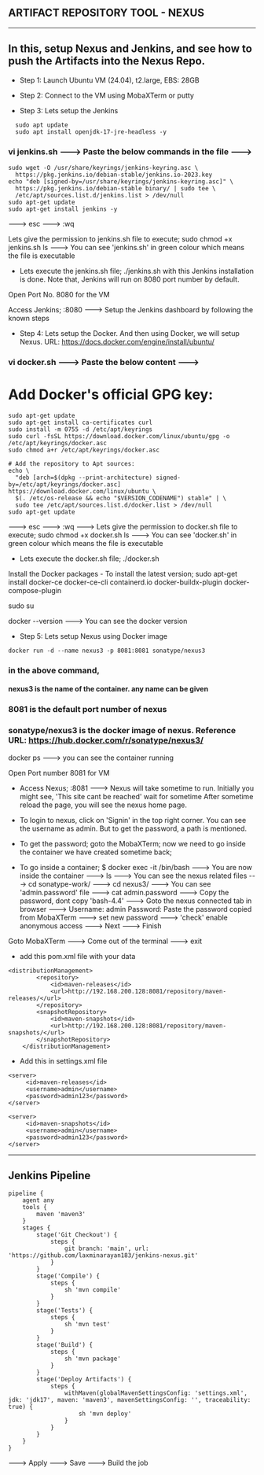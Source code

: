 ## ARTIFACT REPOSITORY TOOL - NEXUS
					
--------------------------------------------------------------------------------------------------------------------------------------------------------------------------

## In this, setup Nexus and Jenkins, and see how to push the Artifacts into the Nexus Repo.

- Step 1: Launch Ubuntu VM (24.04), t2.large, EBS: 28GB

- Step 2: Connect to the VM using MobaXTerm or putty

- Step 3: Lets setup the Jenkins

```
  sudo apt update
  sudo apt install openjdk-17-jre-headless -y
```
### vi jenkins.sh ---> Paste the below commands in the file ---> 

```
sudo wget -O /usr/share/keyrings/jenkins-keyring.asc \
  https://pkg.jenkins.io/debian-stable/jenkins.io-2023.key
echo "deb [signed-by=/usr/share/keyrings/jenkins-keyring.asc]" \
  https://pkg.jenkins.io/debian-stable binary/ | sudo tee \
  /etc/apt/sources.list.d/jenkins.list > /dev/null
sudo apt-get update
sudo apt-get install jenkins -y
```
 ---> esc  ---> :wq

Lets give the permission to jenkins.sh file to execute; sudo chmod +x jenkins.sh
ls  ---> You can see 'jenkins.sh' in green colour which means the file is executable

- Lets execute the jenkins.sh file; ./jenkins.sh
with this Jenkins installation is done.
Note that, Jenkins will run on 8080 port number by default.

Open Port No. 8080 for the VM

Access Jenkins; <publicip>:8080 ---> Setup the Jenkins dashboard by following the known steps

- Step 4: Lets setup the Docker. And then using Docker, we will setup Nexus.
URL: https://docs.docker.com/engine/install/ubuntu/

### vi docker.sh ---> Paste the below content ---> 

# Add Docker's official GPG key:
```
sudo apt-get update
sudo apt-get install ca-certificates curl
sudo install -m 0755 -d /etc/apt/keyrings
sudo curl -fsSL https://download.docker.com/linux/ubuntu/gpg -o /etc/apt/keyrings/docker.asc
sudo chmod a+r /etc/apt/keyrings/docker.asc

# Add the repository to Apt sources:
echo \
  "deb [arch=$(dpkg --print-architecture) signed-by=/etc/apt/keyrings/docker.asc] https://download.docker.com/linux/ubuntu \
  $(. /etc/os-release && echo "$VERSION_CODENAME") stable" | \
  sudo tee /etc/apt/sources.list.d/docker.list > /dev/null
sudo apt-get update
```
 ---> esc ---> :wq ---> 
Lets give the permission to docker.sh file to execute; sudo chmod +x docker.sh
ls  ---> You can see 'docker.sh' in green colour which means the file is executable

- Lets execute the docker.sh file; ./docker.sh

Install the Docker packages - To install the latest version;
sudo apt-get install docker-ce docker-ce-cli containerd.io docker-buildx-plugin docker-compose-plugin

sudo su

docker --version ---> You can see the docker version

- Step 5: Lets setup Nexus using Docker image
```
docker run -d --name nexus3 -p 8081:8081 sonatype/nexus3
```
### in the above command, 
#### nexus3 is the name of the container. any name can be given
### 8081 is the default port number of nexus
### sonatype/nexus3 is the docker image of nexus. Reference URL: https://hub.docker.com/r/sonatype/nexus3/

docker ps ---> you can see the container running

Open Port number 8081 for VM

- Access Nexus; <publicip>:8081 ---> Nexus will take sometime to run. Initially you might see, 'This site cant be reached' wait for sometime
After sometime reload the page, you will see the nexus home page.

- To login to nexus, click on 'Signin' in the top right corner. You can see the username as admin. But to get the password, a path is mentioned.
- To get the password; goto the MobaXTerm; now we need to go inside the container we have created sometime back;

- To go inside a container;
$ docker exec -it <ContainerID> /bin/bash ---> You are now inside the container ---> ls ---> You can see the nexus related files ---> cd sonatype-work/ ---> cd nexus3/ ---> You can see 'admin.password' file ---> cat admin.password ---> Copy the password, dont copy 'bash-4.4' ---> Goto the nexus connected tab in browser ---> 
Username: admin
Password: Paste the password copied from MobaXTerm
 ---> set new password ---> 'check' enable anonymous access ---> Next ---> Finish

Goto MobaXTerm ---> Come out of the terminal ---> exit

- add this pom.xml file with your data
  
```
<distributionManagement>
        <repository>
            <id>maven-releases</id>
            <url>http://192.168.200.128:8081/repository/maven-releases/</url>
        </repository>
        <snapshotRepository>
            <id>maven-snapshots</id>
            <url>http://192.168.200.128:8081/repository/maven-snapshots/</url>
        </snapshotRepository>
    </distributionManagement>
```
  
- Add this in settings.xml file
```
<server>
     <id>maven-releases</id>
     <username>admin</username>  
     <password>admin123</password>
</server>

<server>
     <id>maven-snapshots</id>
     <username>admin</username>  
     <password>admin123</password>
</server>
```
-----------------
Jenkins Pipeline
-----------------
```
pipeline {
    agent any
    tools {
        maven 'maven3'
    }
    stages {
        stage('Git Checkout') {
            steps {
                git branch: 'main', url: 'https://github.com/laxminarayan183/jenkins-nexus.git'
            }
        }
        stage('Compile') {
            steps {
                sh 'mvn compile'
            }
        }
        stage('Tests') {
            steps {
                sh 'mvn test'
            }
        }
        stage('Build') {
            steps {
                sh 'mvn package'
            }
        }
        stage('Deploy Artifacts') {
            steps {
                withMaven(globalMavenSettingsConfig: 'settings.xml', jdk: 'jdk17', maven: 'maven3', mavenSettingsConfig: '', traceability: true) {
                    sh 'mvn deploy'
                }
            }
        }
    }
}
```
---> Apply ---> Save ---> Build the job











